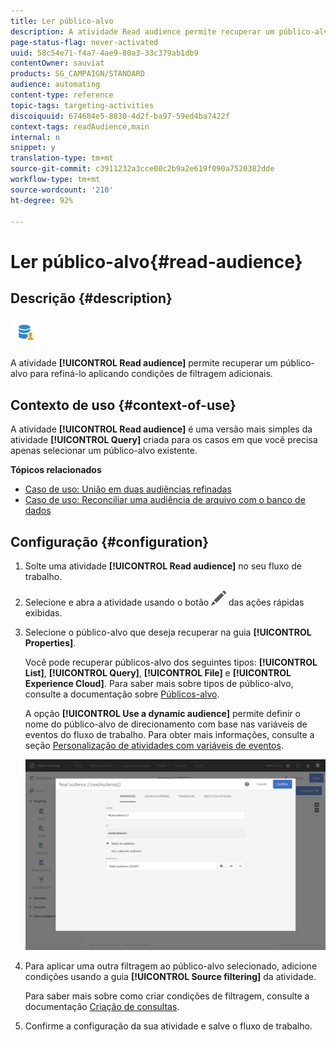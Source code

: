 ```yaml
---
title: Ler público-alvo
description: A atividade Read audience permite recuperar um público-alvo para refiná-lo aplicando condições de filtragem adicionais.
page-status-flag: never-activated
uuid: 58c54e71-f4a7-4ae9-80a3-33c379ab1db9
contentOwner: sauviat
products: SG_CAMPAIGN/STANDARD
audience: automating
content-type: reference
topic-tags: targeting-activities
discoiquuid: 674684e5-8830-4d2f-ba97-59ed4ba7422f
context-tags: readAudience,main
internal: n
snippet: y
translation-type: tm+mt
source-git-commit: c3911232a3cce00c2b9a2e619f090a7520382dde
workflow-type: tm+mt
source-wordcount: '210'
ht-degree: 92%

---
```



# Ler público-alvo{#read-audience}

## Descrição {#description}

![](assets/prefill.png)

A atividade **[!UICONTROL Read audience]** permite recuperar um público-alvo para refiná-lo aplicando condições de filtragem adicionais.

## Contexto de uso {#context-of-use}

A atividade **[!UICONTROL Read audience]** é uma versão mais simples da atividade **[!UICONTROL Query]** criada para os casos em que você precisa apenas selecionar um público-alvo existente.

**Tópicos relacionados**

* [Caso de uso: União em duas audiências refinadas](../../automating/using/union-on-two-refined-audiences.md)
* [Caso de uso: Reconciliar uma audiência de arquivo com o banco de dados](../../automating/using/reconcile-file-audience-with-database.md)

## Configuração {#configuration}

1. Solte uma atividade **[!UICONTROL Read audience]** no seu fluxo de trabalho.
1. Selecione e abra a atividade usando o botão ![](assets/edit_darkgrey-24px.png) das ações rápidas exibidas.
1. Selecione o público-alvo que deseja recuperar na guia **[!UICONTROL Properties]**.

   Você pode recuperar públicos-alvo dos seguintes tipos: **[!UICONTROL List]**, **[!UICONTROL Query]**, **[!UICONTROL File]** e **[!UICONTROL Experience Cloud]**. Para saber mais sobre tipos de público-alvo, consulte a documentação sobre [Públicos-alvo](../../audiences/using/about-audiences.md).

   A opção **[!UICONTROL Use a dynamic audience]** permite definir o nome do público-alvo de direcionamento com base nas variáveis de eventos do fluxo de trabalho. Para obter mais informações, consulte a seção [Personalização de atividades com variáveis de eventos](../../automating/using/calling-a-workflow-with-external-parameters.md#customizing-activities-with-events-variables).

   ![](assets/readaudience_activity1.png)

1. Para aplicar uma outra filtragem ao público-alvo selecionado, adicione condições usando a guia **[!UICONTROL Source filtering]** da atividade.

   Para saber mais sobre como criar condições de filtragem, consulte a documentação [Criação de consultas](../../automating/using/editing-queries.md#creating-queries).

1. Confirme a configuração da sua atividade e salve o fluxo de trabalho.
